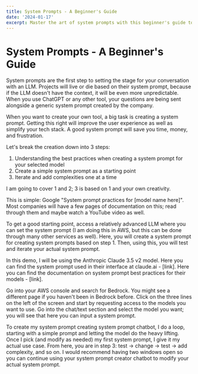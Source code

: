 ```yaml
---
title: System Prompts - A Beginner's Guide
date: '2024-01-17'
excerpt: Master the art of system prompts with this beginner's guide to enhancing LLM interactions. Learn the essentials of crafting effective system prompts for your AI projects.
---
```


# System Prompts - A Beginner's Guide

System prompts are the first step to setting the stage for your conversation with an LLM. Projects will live or die based on their system prompt, because if the LLM doesn't have the context, it will be even more unpredictable. When you use ChatGPT or any other tool, your questions are being sent alongside a generic system prompt created by the company. 

When you want to create your own tool, a big task is creating a system prompt. Getting this right will improve the user experience as well as simplify your tech stack. A good system prompt will save you time, money, and frustration. 

Let's break the creation down into 3 steps:
1) Understanding the best practices when creating a system prompt for your selected model
2) Create a simple system prompt as a starting point
3) Iterate and add complexities one at a time

I am going to cover 1 and 2; 3 is based on 1 and your own creativity.

This is simple: Google "System prompt practices for [model name here]". Most companies will have a few pages of documentation on this; read through them and maybe watch a YouTube video as well.

To get a good starting point, access a relatively advanced LLM where you can set the system prompt (I am doing this in AWS, but this can be done through many other services as well). Here, you will create a system prompt for creating system prompts based on step 1. Then, using this, you will test and iterate your actual system prompt.

In this demo, I will be using the Anthropic Claude 3.5 v2 model. Here you can find the system prompt used in their interface at claude.ai - [link]. 
Here you can find the documentation on system prompt best practices for their models - [link].

Go into your AWS console and search for Bedrock. You might see a different page if you haven't been in Bedrock before. Click on the three lines on the left of the screen and start by requesting access to the models you want to use. Go into the chat/text section and select the model you want; you will see that here you can input a system prompt. 

To create my system prompt creating system prompt chatbot, I do a loop, starting with a simple prompt and letting the model do the heavy lifting. Once I pick (and modify as needed) my first system prompt, I give it my actual use case. From here, you are in step 3: test -> change -> test -> add complexity, and so on. I would recommend having two windows open so you can continue using your system prompt creator chatbot to modify your actual system prompt.